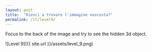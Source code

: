 ```yaml
---
layout: post
title:  "Riesci a trovare l'immagine nascosta?"
permalink: /it/level9/
---
```

Focus to the back of the image and try to see the hidden 3d object.

![Level 9]({{ site.url }}/assets/level_9.png)